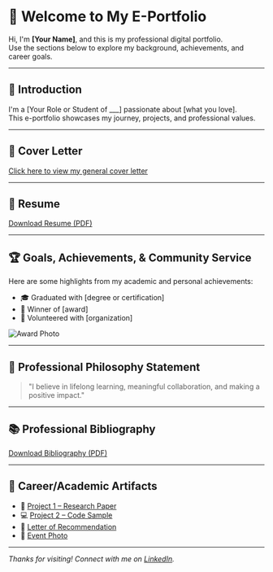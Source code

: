 # 👋 Welcome to My E-Portfolio

Hi, I'm **[Your Name]**, and this is my professional digital portfolio.  
Use the sections below to explore my background, achievements, and career goals.

---

## 📄 Introduction

I'm a [Your Role or Student of ___] passionate about [what you love].  
This e-portfolio showcases my journey, projects, and professional values.

---

## 📨 Cover Letter

[Click here to view my general cover letter](cover-letter.pdf)

---

## 📎 Resume

[Download Resume (PDF)](resume.pdf)

---

## 🏆 Goals, Achievements, & Community Service

Here are some highlights from my academic and personal achievements:

- 🎓 Graduated with [degree or certification]
- 🥇 Winner of [award]
- 🤝 Volunteered with [organization]

![Award Photo](award.jpg)

---

## 💭 Professional Philosophy Statement

> "I believe in lifelong learning, meaningful collaboration, and making a positive impact."

---

## 📚 Professional Bibliography

[Download Bibliography (PDF)](bibliography.pdf)

---

## 📂 Career/Academic Artifacts

- 🧾 [Project 1 – Research Paper](artifact1.pdf)
- 💻 [Project 2 – Code Sample](artifact2.html)
- 📄 [Letter of Recommendation](artifact3.pdf)
- 📸 [Event Photo](event.jpg)

---

_Thanks for visiting! Connect with me on [LinkedIn](https://linkedin.com/in/yourusername)._

